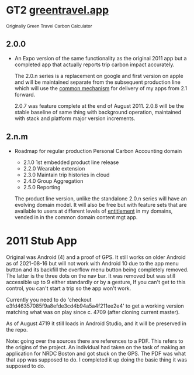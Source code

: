 # GT2 [greentravel.app](https://greentravel.app/doc)
<span style="font-size: 12px">Originally Green Travel Carbon Calculator</span>

## 2.0.0
   
- An Expo version of the same functionality as the original 2011 app but a completed app
  that actually reports trip carbon impact accurately.

  The 2.0.n series is a replacement on google and first version on apple and will be maintained
  separate from the subsequent production line which will use the [common mechanism](https://sameboat.live/sb-app) 
  for delivery of my apps from 2.1 forward.

  2.0.7 was feature complete at the end of August 2011. 2.0.8 will be the stable baseline of same thing
  with background operation, maintained with stack and platform major version increments.

## 2.n.m

- Roadmap for regular production Personal Carbon Accounting domain

  - 2.1.0 1st embedded product line release
  - 2.2.0 Wearable extension 
  - 2.3.0 Maintain trip histories in cloud
  - 2.4.0 Group Aggregation 
  - 2.5.0 Reporting

  The product line version, unlike the standalone 2.0.n series will have an evolving domain model. It will also be free but with feature sets
  that are available to users at different levels of [entitlement](https://eg.meansofproduction.biz/index.php/AKPERSON) in my domains,
  vended in in the common domain content mgt app.
   

2011 Stub App
=============

  Original was Android (4) and a proof of GPS. It still works on older Android as of 2021-08-16 but 
  will not work with Android 10 due to the app menu button and its backfill the overflow menu 
  button being completely removed. The latter is the three  dots on the nav bar. It was
  removed but was still accessible up to 9 either standardly or by a gesture, If you can't get to this
  control, you can't start a trip so the app won't work.
   
  Currently you need to do 'checkout e3fd46357085f9a8efde3cd4b94a5a4f211ee2e4' to get a working version
  matching what was on play since c. 4709 (after cloning current master).

  As of August 4719 it still loads in Android Studio, and it will be preserved in the repo.

  Note: going over the sources there are references to a PDF. This refers to the origins of the project.
  An individual had taken on the task of making an application for NRDC Boston and got stuck on the GPS.
  The PDF was what that app was supposed to do. I completed it up doing the basic thing it was supposed
  to do.
   
